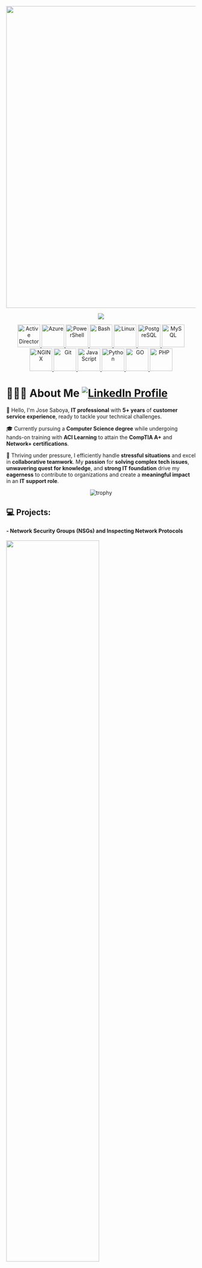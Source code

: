 <p align="center">
  <img width="800" src="https://media.licdn.com/dms/image/D4E16AQEd7PAKsdd05g/profile-displaybackgroundimage-shrink_350_1400/0/1697996180978?e=1703721600&v=beta&t=aUu-FA1Pe2e6BQkYUGx2BeZOOXRfQ1XT2FhuHblPHzY"/>

  <p align="center">
    <img src="https://media2.giphy.com/media/CC2bHlOXvHSY4j8Y42/200w.webp?cid=ecf05e47urmmj4zxz8bqxb2wzve8m7fsfimov5j33qa7f0kz&ep=v1_stickers_search&rid=200w.webp&ct=s" >
  </p>

  <p align="center">
    <a href="https://learn.microsoft.com/en-us/windows-server/identity/ad-ds/get-started/virtual-dc/active-directory-domain-services-overview" target="_blank" rel="noreferrer">
      <img src="https://www.secsign.com/wp-content/uploads/2018/02/active-directory-logo-300x300.png" alt="Active Directory" width="60px" height="60px" />
    </a>
    <a href="https://azure.microsoft.com/en-in/" target="_blank" rel="noreferrer">
      <img src="https://cdn.jsdelivr.net/gh/devicons/devicon/icons/azure/azure-original-wordmark.svg" alt="Azure" width="60px" height="60px" />
    </a>
    <a href="https://learn.microsoft.com/en-us/powershell/" target="_blank" rel="noreferrer">
      <img src="https://raw.githubusercontent.com/gist/Xainey/d5bde7d01dcbac51ac951810e94313aa/raw/6c858c46726541b48ddaaebab29c41c07a196394/PowerShell.svg" alt="PowerShell" width="60px" height="60px" />
    </a>
    <a href="https://www.gnu.org/software/bash/" target="_blank" rel="noreferrer">
      <img src="https://cdn.jsdelivr.net/gh/devicons/devicon/icons/bash/bash-original.svg" alt="Bash" width="60px" height="60px" />
    </a>
    <a href="https://www.linuxfoundation.org/" target="_blank" rel="noreferrer">
      <img src="https://cdn.jsdelivr.net/gh/devicons/devicon/icons/linux/linux-original.svg" alt="Linux" width="60px" height="60px" />
    </a>
    <a href="https://www.postgresql.org/" target="_blank" rel="noreferrer">
      <img src="https://cdn.jsdelivr.net/gh/devicons/devicon/icons/postgresql/postgresql-original-wordmark.svg" alt="PostgreSQL" width="60px" height="60px" />
    </a>
    <a href="https://www.mysql.com/" target="_blank" rel="noreferrer">
      <img src="https://cdn.jsdelivr.net/gh/devicons/devicon/icons/mysql/mysql-original.svg" alt="MySQL" width="60px" height="60px" />
    </a>
    <a href="https://www.nginx.com/" target="_blank" rel="noreferrer">
      <img src="https://cdn.jsdelivr.net/gh/devicons/devicon/icons/nginx/nginx-original.svg" alt="NGINX" width="60px" height="60px" />
    </a>
    <a href="https://git-scm.com/" target="_blank" rel="noreferrer">
      <img src="https://cdn.jsdelivr.net/gh/devicons/devicon/icons/git/git-original-wordmark.svg" alt="Git" width="60px" height="60px" />
    </a>
    <a href="https://developer.mozilla.org/en-US/docs/Web/JavaScript" target="_blank" rel="noreferrer">
      <img src="https://cdn.jsdelivr.net/gh/devicons/devicon/icons/javascript/javascript-original.svg" alt="JavaScript" width="60px" height="60px" />
    </a>
    <a href="https://www.python.org/" target="_blank" rel="noreferrer">
      <img src="https://cdn.jsdelivr.net/gh/devicons/devicon/icons/python/python-original-wordmark.svg" alt="Python" width="60px" height="60px" />
    </a>
    <a href="https://go.dev/" target="_blank" rel="noreferrer">
      <img src="https://cdn.jsdelivr.net/gh/devicons/devicon/icons/go/go-original-wordmark.svg" alt="GO" width="60px" height="60px" />
    </a>
    <a href="https://www.php.net/" target="_blank" rel="noreferrer">
      <img src="https://cdn.jsdelivr.net/gh/devicons/devicon/icons/php/php-original.svg"  alt="PHP" width="60px" height="60px"/>
    </a>
  </p>
</p>

<h1>👨🏻‍💻 About Me
  <a href="https://www.linkedin.com/in/joseluissaboya/">
    <img src="https://img.shields.io/badge/LinkedIn-Profile-blue?style=flat&logo=linkedin&logoColor=white" alt="LinkedIn Profile">
  </a>
</h1>


👋 Hello, I'm Jose Saboya, **IT professional** with **5+ years** of **customer service experience**, ready to tackle your technical challenges.

🎓 Currently pursuing a **Computer Science degree** while undergoing hands-on training with **ACI Learning** to attain the **CompTIA A+** and **Network+ certifications**.

🚀 Thriving under pressure, I efficiently handle **stressful situations** and excel in **collaborative teamwork**. My **passion** for **solving complex tech issues**, **unwavering quest for knowledge**, and **strong IT foundation** drive my **eagerness** to contribute to organizations and create a **meaningful impact** in an **IT support role**.



<div align="center">

  ![trophy](https://github-profile-trophy.vercel.app/?username=saboyatech&margin-w=4&column=6&title=MultiLanguage,Repositories,Experience,Commits,Issues,PullRequest&no-frame=true)
</div>

## 💻 Projects:

<h4>
  <a src="https://github.com/SaboyaTech/azure-network-protocols">
    - Network Security Groups (NSGs) and Inspecting Network Protocols
  </a>
  <br />
  <br />
  <img width="70%" src="https://raw.githubusercontent.com/SaboyaTech/azure-network-protocols/main/images/ubuntu-networking-overview.png" >
</h4>

<br  />

<h4>
  <a src="https://github.com/SaboyaTech/AD-Scripts">
    - PowerShell Script - Automate User Creation in Active Directory
  </a>
  <br />
  <br />
  <img width="70%" src="https://raw.githubusercontent.com/SaboyaTech/azure-active-directory-config/main/images/Screen%20Shot%202023-08-07%20at%2011.00.22%20PM.png" >
</h4>

<br  />

<h4>
  <a src="https://github.com/SaboyaTech/azure-active-directory-config">
    - Configuring On-premises Active Directory within Azure VMs
  </a>
  <br />
  <br />
  <img width="70%" src="https://raw.githubusercontent.com/SaboyaTech/azure-network-protocols/main/images/network-topology.png" >
</h4>

<br  />
<br  />

<p align="center">
  <img style="max-width:40%" src="https://github-readme-stats.vercel.app/api?username=saboyatech&show_icons=true&locale=en&theme=tokyonight&include_all_commits=true&count_private=true" alt="saboyatech" /><img style="max-width:40%" src="https://github-readme-streak-stats.herokuapp.com/?user=saboyatech&theme=tokyonight" alt="saboyatech" />
</p>

<p align="center"4
  <img src="https://media2.giphy.com/media/CC2bHlOXvHSY4j8Y42/200w.webp?cid=ecf05e47urmmj4zxz8bqxb2wzve8m7fsfimov5j33qa7f0kz&ep=v1_stickers_search&rid=200w.webp&ct=s" >&nbsp;&nbsp;&nbsp;&nbsp;&nbsp;&nbsp;&nbsp;
</p>
